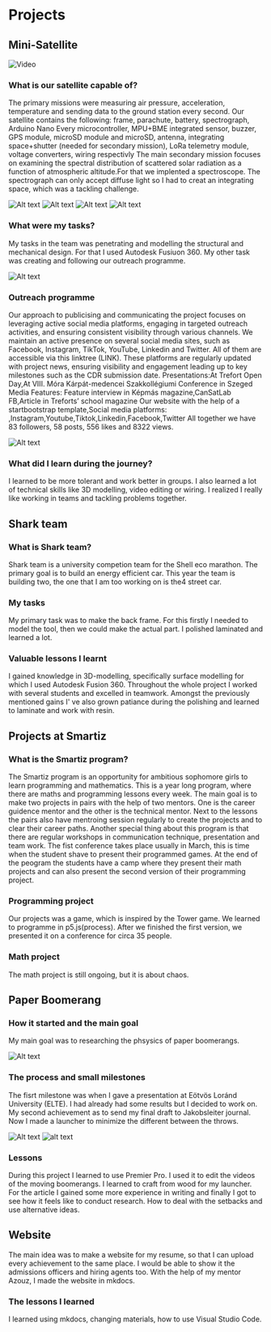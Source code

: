 # Projects 


## Mini-Satellite

![Video](..\images\gif2.gif)

### What is our satellite capable of?
The primary missions were measuring air pressure, acceleration, temperature and sending data to the ground station every second.
Our satellite contains the following: frame, parachute, battery, spectrograph, Arduino Nano Every microcontroller, MPU+BME integrated sensor, buzzer, GPS module, microSD module and microSD, antenna, integrating space+shutter (needed for secondary mission), LoRa telemetry module, voltage converters, wiring respectivly
The main secondary mission focuses on examining the spectral distribution of scattered solar radiation as a function of atmospheric altitude.For that we implented a spectroscope. The spectrograph can only accept diffuse light so I had to creat an integrating space, which was a tackling challenge.

![Alt text](..\images\parachute.jpg)
![Alt text](..\images\groundstationbe.jpg)
![Alt text](..\images\groundstation.jpg)
![Alt text](..\images\külsőváz.jpg)

### What were my tasks?
My tasks in the team was penetrating and modelling the structural and mechanical design. For that I used Autodesk Fusiuon 360. My other task was creating and following our outreach programme.

![Alt text](..\images\3D.jpg)

### Outreach programme
Our approach to publicising and communicating the project focuses on leveraging active social media platforms, engaging in targeted outreach activities, and ensuring consistent visibility through various channels.
We maintain an active presence on several social media sites, such as Facebook, Instagram, TikTok, YouTube, Linkedin and Twitter. All of them are accessible via this linktree (LINK). These platforms are regularly updated with project news, ensuring visibility and engagement leading up to key milestones such as the CDR submission date.
Presentations:At Trefort Open Day,At VIII. Móra Kárpát-medencei Szakkollégiumi Conference in Szeged
Media Features: Feature interview in Képmás magazine,CanSatLab FB,Article in Treforts’ school magazine
Our website with the help of a startbootstrap template,Social media platforms: ,Instagram,Youtube,Tiktok,Linkedin,Facebook,Twitter
All together we have 83 followers, 58 posts, 556 likes and 8322 views.

![Alt text](..\images\Rakétával.jpg)

### What did I learn during the journey?

I learned to be more tolerant and work better in groups. I also learned a lot of technical skills like 3D modelling, video editing or wiring. I realized I really like working in teams and tackling problems together.


## Shark team

### What is Shark team?

Shark team is a university competion team for the Shell eco marathon. The primary goal is to build an energy efficient car. This year the team is building two, the one that I am too working on is the4 street car.    

### My tasks 

 My primary task was to make the back frame. For this firstly I needed to model the tool, then we could make the actual part. I polished  laminated and learned a lot.

### Valuable lessons I learnt

I gained knowledge in 3D-modelling, specifically surface modelling for which I used Autodesk Fusion 360. Throughout the whole project I worked with several students and excelled in teamwork. Amongst the previously mentioned gains I' ve also grown patiance during the polishing and learned to laminate and work with resin. 

## Projects at Smartiz 

### What is the Smartiz program?

The Smartiz program is an opportunity for ambitious sophomore girls to learn programming and mathematics. This is a year long program, where there are maths and programming lessons every week. The main goal is to make two projects in pairs with the help of two mentors. One  is the career guidence mentor and the other is the technical mentor. Next to the lessons the pairs also have mentroing session regularly to create the projects and to clear their career paths. Another special thing about this program is that there are regular workshops in communication technique, presentation and  team work. The fist conference takes place usually in March, this is time when the student shave to present their programmed games. At the end of the peogram the students have a camp where they present their math projects and can also present the second version of their programming project.

### Programming project

Our projects was a game, which is inspired by the Tower game. We learned to programme in p5.js(process). After we finished the first version, we presented it on a conference for circa 35 people.

### Math project
 
The math project is still ongoing, but it is about chaos. 

## Paper Boomerang 

### How it started and the main goal

 My main goal was to researching the phsysics of paper boomerangs.

![Alt text](..\images\sokbumeráng.jpg)

### The process and small milestones
The fisrt milestone was when I gave a presentation at Eötvös Loránd University (ELTE). I had already had some results but I decided to work on. My second achievement as to send my final draft to Jakobsleiter journal. Now I made a launcher to minimize the different between the throws. 

![Alt text](..\images\bumeranglauncher.jpg)
![alt text](..\images\bumival.jpg)

### Lessons

 During this project I learned to use Premier Pro. I used it to edit the videos of the moving boomerangs. I learned to craft from wood for my launcher. For the article I gained some more experience in writing and finally I got to see how it feels like to conduct research. How to deal with the setbacks and use alternative ideas. 


## Website

The main idea was to make a website for my resume, so that I can upload every achievement to the same place. I would be able to show it the admissions officers and hiring agents too. With the help of my mentor Azouz, I made the website in mkdocs.

### The lessons I learned 

I learned using mkdocs, changing materials, how to use Visual Studio Code.